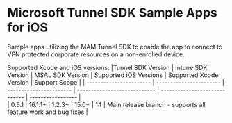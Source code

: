 # Microsoft Tunnel SDK Sample Apps for iOS 

Sample apps utilizing the MAM Tunnel SDK to enable the app to connect to VPN protected corporate resources on a non-enrolled device.

Supported Xcode and iOS versions:
|Tunnel SDK Version | Intune SDK Version  | MSAL SDK Version  | Supported iOS Versions  | Supported Xcode Version | Support Scope |
| ----------------------- | ----------------------- | ----------------------- | ---------------------------- | -----------------------------  | ----------------- |                         
| 0.5.1                     | 16.1.1+                     | 1.2.3+              | 15.0+                               | 14                                       | Main release branch - supports all feature work and bug fixes |
